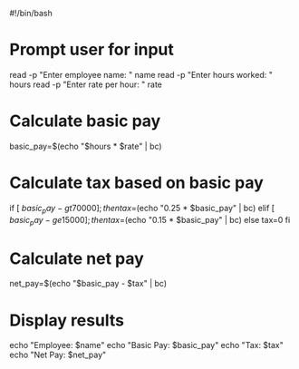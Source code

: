 
#!/bin/bash

# Prompt user for input
read -p "Enter employee name: " name
read -p "Enter hours worked: " hours
read -p "Enter rate per hour: " rate

# Calculate basic pay
basic_pay=$(echo "$hours * $rate" | bc)

# Calculate tax based on basic pay
if [ $basic_pay -gt 70000 ]; then
    tax=$(echo "0.25 * $basic_pay" | bc)
elif [ $basic_pay -ge 15000 ]; then
    tax=$(echo "0.15 * $basic_pay" | bc)
else
    tax=0
fi

# Calculate net pay
net_pay=$(echo "$basic_pay - $tax" | bc)

# Display results
echo "Employee: $name"
echo "Basic Pay: $basic_pay"
echo "Tax: $tax"
echo "Net Pay: $net_pay"
<!---
Petermarigamageto/Petermarigamageto is a ✨ special ✨ repository because its `README.md` (this file) appears on your GitHub profile.
You can click the Preview link to take a look at your changes.
--->
